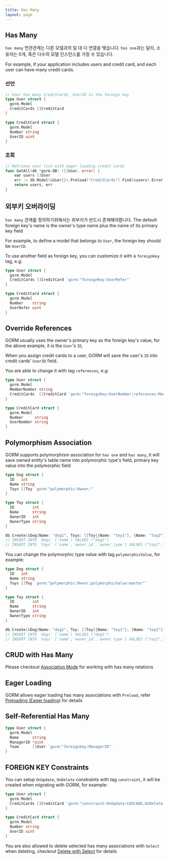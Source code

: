 ```yaml
---
title: Has Many
layout: page
---
```


## Has Many

`has many` 연관관계는 다른 모델과의 일 대 다 연결을 맺습니다. `has one`과는 달리, 소유자는 0개, 혹은 다수의 모델 인스턴스를 가질 수 있습니다.

For example, if your application includes users and credit card, and each user can have many credit cards.

### 선언
```go
// User has many CreditCards, UserID is the foreign key
type User struct {
  gorm.Model
  CreditCards []CreditCard
}

type CreditCard struct {
  gorm.Model
  Number string
  UserID uint
}
```

### 조회
```go
// Retrieve user list with eager loading credit cards
func GetAll(db *gorm.DB) ([]User, error) {
    var users []User
    err := db.Model(&User{}).Preload("CreditCards").Find(&users).Error
    return users, err
}
```

## 외부키 오버라이딩

`has many` 관계를 정의하기위해서는 외부키가 반드시 존재해야합니다. The default foreign key's name is the owner's type name plus the name of its primary key field

For example, to define a model that belongs to `User`, the foreign key should be `UserID`.

To use another field as foreign key, you can customize it with a `foreignKey` tag, e.g:

```go
type User struct {
  gorm.Model
  CreditCards []CreditCard `gorm:"foreignKey:UserRefer"`
}

type CreditCard struct {
  gorm.Model
  Number    string
  UserRefer uint
}
```

## Override References

GORM usually uses the owner's primary key as the foreign key's value, for the above example, it is the `User`'s `ID`,

When you assign credit cards to a user, GORM will save the user's `ID` into credit cards' `UserID` field.

You are able to change it with tag `references`, e.g:

```go
type User struct {
  gorm.Model
  MemberNumber string
  CreditCards  []CreditCard `gorm:"foreignKey:UserNumber;references:MemberNumber"`
}

type CreditCard struct {
  gorm.Model
  Number     string
  UserNumber string
}
```

## Polymorphism Association

GORM supports polymorphism association for `has one` and `has many`, it will save owned entity's table name into polymorphic type's field, primary key value into the polymorphic field

```go
type Dog struct {
  ID   int
  Name string
  Toys []Toy `gorm:"polymorphic:Owner;"`
}

type Toy struct {
  ID        int
  Name      string
  OwnerID   int
  OwnerType string
}

db.Create(&Dog{Name: "dog1", Toys: []Toy{{Name: "toy1"}, {Name: "toy2"}}})
// INSERT INTO `dogs` (`name`) VALUES ("dog1")
// INSERT INTO `toys` (`name`,`owner_id`,`owner_type`) VALUES ("toy1","1","dogs"), ("toy2","1","dogs")
```

You can change the polymorphic type value with tag `polymorphicValue`, for example:

```go
type Dog struct {
  ID   int
  Name string
  Toys []Toy `gorm:"polymorphic:Owner;polymorphicValue:master"`
}

type Toy struct {
  ID        int
  Name      string
  OwnerID   int
  OwnerType string
}

db.Create(&Dog{Name: "dog1", Toy: []Toy{{Name: "toy1"}, {Name: "toy2"}}})
// INSERT INTO `dogs` (`name`) VALUES ("dog1")
// INSERT INTO `toys` (`name`,`owner_id`,`owner_type`) VALUES ("toy1","1","master"), ("toy2","1","master")
```

## CRUD with Has Many

Please checkout [Association Mode](associations.html#Association-Mode) for working with has many relations

## Eager Loading

GORM allows eager loading has many associations with `Preload`, refer [Preloading (Eager loading)](preload.html) for details

## Self-Referential Has Many

```go
type User struct {
  gorm.Model
  Name      string
  ManagerID *uint
  Team      []User `gorm:"foreignkey:ManagerID"`
}
```

## FOREIGN KEY Constraints

You can setup `OnUpdate`, `OnDelete` constraints with tag `constraint`, it will be created when migrating with GORM, for example:

```go
type User struct {
  gorm.Model
  CreditCards []CreditCard `gorm:"constraint:OnUpdate:CASCADE,OnDelete:SET NULL;"`
}

type CreditCard struct {
  gorm.Model
  Number string
  UserID uint
}
```

You are also allowed to delete selected has many associations with `Select` when deleting, checkout [Delete with Select](associations.html#delete_with_select) for details
